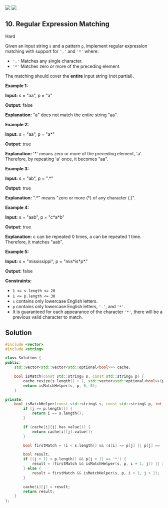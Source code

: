 [![](https://img.shields.io/github/stars/javadev/LeetCode-in-All?label=Stars&style=flat-square)](https://github.com/javadev/LeetCode-in-All)
[![](https://img.shields.io/github/forks/javadev/LeetCode-in-All?label=Fork%20me%20on%20GitHub%20&style=flat-square)](https://github.com/javadev/LeetCode-in-All/fork)

## 10\. Regular Expression Matching

Hard

Given an input string `s` and a pattern `p`, implement regular expression matching with support for `'.'` and `'*'` where:

*   `'.'` Matches any single character.
*   `'*'` Matches zero or more of the preceding element.

The matching should cover the **entire** input string (not partial).

**Example 1:**

**Input:** s = "aa", p = "a"

**Output:** false

**Explanation:** "a" does not match the entire string "aa". 

**Example 2:**

**Input:** s = "aa", p = "a\*"

**Output:** true

**Explanation:** '\*' means zero or more of the preceding element, 'a'. Therefore, by repeating 'a' once, it becomes "aa". 

**Example 3:**

**Input:** s = "ab", p = ".\*"

**Output:** true

**Explanation:** ".\*" means "zero or more (\*) of any character (.)". 

**Example 4:**

**Input:** s = "aab", p = "c\*a\*b"

**Output:** true

**Explanation:** c can be repeated 0 times, a can be repeated 1 time. Therefore, it matches "aab". 

**Example 5:**

**Input:** s = "mississippi", p = "mis\*is\*p\*."

**Output:** false 

**Constraints:**

*   `1 <= s.length <= 20`
*   `1 <= p.length <= 30`
*   `s` contains only lowercase English letters.
*   `p` contains only lowercase English letters, `'.'`, and `'*'`.
*   It is guaranteed for each appearance of the character `'*'`, there will be a previous valid character to match.

## Solution

```cpp
#include <vector>
#include <string>

class Solution {
public:
    std::vector<std::vector<std::optional<bool>>> cache;

    bool isMatch(const std::string& s, const std::string& p) {
        cache.resize(s.length() + 1, std::vector<std::optional<bool>>(p.length() + 1));
        return isMatchHelper(s, p, 0, 0);
    }

private:
    bool isMatchHelper(const std::string& s, const std::string& p, int i, int j) {
        if (j == p.length()) {
            return i == s.length();
        }

        if (cache[i][j].has_value()) {
            return cache[i][j].value();
        }

        bool firstMatch = (i < s.length() && (s[i] == p[j] || p[j] == '.'));

        bool result;
        if ((j + 1) < p.length() && p[j + 1] == '*') {
            result = (firstMatch && isMatchHelper(s, p, i + 1, j)) || isMatchHelper(s, p, i, j + 2);
        } else {
            result = firstMatch && isMatchHelper(s, p, i + 1, j + 1);
        }

        cache[i][j] = result;
        return result;
    }
};
```